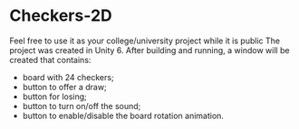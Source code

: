 # Checkers-2D
Feel free to use it as your college/university project while it is public
The project was created in Unity 6. After building and running, a window will be created that contains:
- board with 24 checkers;
- button to offer a draw;
- button for losing;
- button to turn on/off the sound;
- button to enable/disable the board rotation animation.
